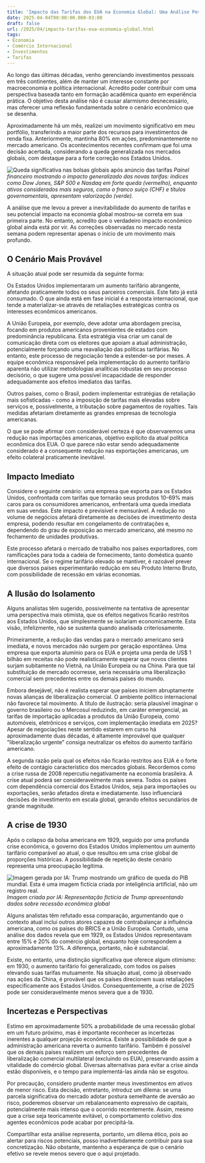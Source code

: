```yaml
---
title: 'Impacto das Tarifas dos EUA na Economia Global: Uma Análise Pessoal'
date: 2025-04-04T00:00:00.000-03:00
draft: false
url: /2025/04/impacto-tarifas-eua-economia-global.html
tags: 
- Economia
- Comércio Internacional
- Investimentos
- Tarifas
---
```


Ao longo das últimas décadas, venho gerenciando investimentos pessoais em três continentes, além de manter um interesse constante por macroeconomia e política internacional. Acredito poder contribuir com uma perspectiva baseada tanto em formação acadêmica quanto em experiência prática. O objetivo desta análise não é causar alarmismo desnecessário, mas oferecer uma reflexão fundamentada sobre o cenário econômico que se desenha.

Aproximadamente há um mês, realizei um movimento significativo em meu portfólio, transferindo a maior parte dos recursos para investimentos de renda fixa. Anteriormente, mantinha 80% em ações, predominantemente no mercado americano. Os acontecimentos recentes confirmam que foi uma decisão acertada, considerando a queda generalizada nos mercados globais, com destaque para a forte correção nos Estados Unidos.

![Queda significativa nas bolsas globais após anúncio das tarifas](/images/bloodbath.png)
*Painel financeiro mostrando o impacto generalizado das novas tarifas: índices como Dow Jones, S&P 500 e Nasdaq em forte queda (vermelho), enquanto ativos considerados mais seguros, como o franco suíço (CHF) e títulos governamentais, apresentam valorização (verde).*

A análise que me levou a prever a inevitabilidade do aumento de tarifas e seu potencial impacto na economia global mostrou-se correta em sua primeira parte. No entanto, acredito que o verdadeiro impacto econômico global ainda está por vir. As correções observadas no mercado nesta semana podem representar apenas o início de um movimento mais profundo.

## O Cenário Mais Provável

A situação atual pode ser resumida da seguinte forma:

Os Estados Unidos implementaram um aumento tarifário abrangente, afetando praticamente todos os seus parceiros comerciais. Este fato já está consumado. O que ainda está em fase inicial é a resposta internacional, que tende a materializar-se através de retaliações estratégicas contra os interesses econômicos americanos.

A União Europeia, por exemplo, deve adotar uma abordagem precisa, focando em produtos americanos provenientes de estados com predominância republicana. Esta estratégia visa criar um canal de comunicação direta com os eleitores que apoiam a atual administração, potencialmente forçando uma reavaliação das políticas tarifárias. No entanto, este processo de negociação tende a estender-se por meses. A equipe econômica responsável pela implementação do aumento tarifário aparenta não utilizar metodologias analíticas robustas em seu processo decisório, o que sugere uma possível incapacidade de responder adequadamente aos efeitos imediatos das tarifas.

Outros países, como o Brasil, podem implementar estratégias de retaliação mais sofisticadas - como a imposição de tarifas mais elevadas sobre serviços e, possivelmente, a tributação sobre pagamentos de royalties. Tais medidas afetariam diretamente as grandes empresas de tecnologia americanas.

O que se pode afirmar com considerável certeza é que observaremos uma redução nas importações americanas, objetivo explícito da atual política econômica dos EUA. O que parece não estar sendo adequadamente considerado é a consequente redução nas exportações americanas, um efeito colateral praticamente inevitável.

## Impacto Imediato

Considere o seguinte cenário: uma empresa que exporta para os Estados Unidos, confrontada com tarifas que tornarão seus produtos 10-69% mais caros para os consumidores americanos, enfrentará uma queda imediata em suas vendas. Este impacto é previsível e mensurável. A redução no volume de negócios afetará diretamente as decisões de investimento desta empresa, podendo resultar em congelamento de contratações e, dependendo do grau de exposição ao mercado americano, até mesmo no fechamento de unidades produtivas.

Este processo afetará o mercado de trabalho nos países exportadores, com ramificações para toda a cadeia de fornecimento, tanto doméstica quanto internacional. Se o regime tarifário elevado se mantiver, é razoável prever que diversos países experimentarão redução em seu Produto Interno Bruto, com possibilidade de recessão em várias economias.

## A Ilusão do Isolamento

Alguns analistas têm sugerido, possivelmente na tentativa de apresentar uma perspectiva mais otimista, que os efeitos negativos ficarão restritos aos Estados Unidos, que simplesmente se isolariam economicamente. Esta visão, infelizmente, não se sustenta quando analisada criteriosamente.

Primeiramente, a redução das vendas para o mercado americano será imediata, e novos mercados não surgem por geração espontânea. Uma empresa que exporta alumínio para os EUA e projeta uma perda de US$ 1 bilhão em receitas não pode realisticamente esperar que novos clientes surjam subitamente no Vietnã, na União Europeia ou na China. Para que tal substituição de mercado ocorresse, seria necessária uma liberalização comercial sem precedentes entre os demais países do mundo.

Embora desejável, não é realista esperar que países iniciem abruptamente novas alianças de liberalização comercial. O ambiente político internacional não favorece tal movimento. A título de ilustração: seria plausível imaginar o governo brasileiro ou o Mercosul reduzindo, em caráter emergencial, as tarifas de importação aplicadas a produtos da União Europeia, como automóveis, eletrônicos e serviços, com implementação imediata em 2025? Apesar de negociações neste sentido estarem em curso há aproximadamente duas décadas, é altamente improvável que qualquer "liberalização urgente" consiga neutralizar os efeitos do aumento tarifário americano.

A segunda razão pela qual os efeitos não ficarão restritos aos EUA é o forte efeito de contágio característico dos mercados globais. Recordemos como a crise russa de 2008 repercutiu negativamente na economia brasileira. A crise atual poderá ser consideravelmente mais severa. Todos os países com dependência comercial dos Estados Unidos, seja para importações ou exportações, serão afetados direta e imediatamente. Isso influenciará decisões de investimento em escala global, gerando efeitos secundários de grande magnitude.

## A crise de 1930

Após o colapso da bolsa americana em 1929, seguido por uma profunda crise econômica, o governo dos Estados Unidos implementou um aumento tarifário comparável ao atual, o que resultou em uma crise global de proporções históricas. A possibilidade de repetição deste cenário representa uma preocupação legítima.

![Imagem gerada por IA: Trump mostrando um gráfico de queda do PIB mundial. Esta é uma imagem fictícia criada por inteligência artificial, não um registro real.](/images/trump-world-decline.png)
*Imagem criada por IA: Representação fictícia de Trump apresentando dados sobre recessão econômica global*

Alguns analistas têm refutado essa comparação, argumentando que o contexto atual inclui outros atores capazes de contrabalançar a influência americana, como os países do BRICS e a União Europeia. Contudo, uma análise dos dados revela que em 1929, os Estados Unidos representavam entre 15% e 20% do comércio global, enquanto hoje correspondem a aproximadamente 13%. A diferença, portanto, não é substancial.

Existe, no entanto, uma distinção significativa que oferece algum otimismo: em 1930, o aumento tarifário foi generalizado, com todos os países elevando suas tarifas mutuamente. Na situação atual, como já observado nas ações da China, é provável que os países direcionem suas retaliações especificamente aos Estados Unidos. Consequentemente, a crise de 2025 pode ser consideravelmente menos severa que a de 1930.

## Incertezas e Perspectivas

Estimo em aproximadamente 50% a probabilidade de uma recessão global em um futuro próximo, mas é importante reconhecer as incertezas inerentes a qualquer projeção econômica. Existe a possibilidade de que a administração americana reverta o aumento tarifário. Também é possível que os demais países realizem um esforço sem precedentes de liberalização comercial multilateral (excluindo os EUA), preservando assim a vitalidade do comércio global. Diversas alternativas para evitar a crise ainda estão disponíveis, e o tempo para implementá-las ainda não se esgotou.

Por precaução, considero prudente manter meus investimentos em ativos de menor risco. Esta decisão, entretanto, introduz um dilema: se uma parcela significativa do mercado adotar postura semelhante de aversão ao risco, poderemos observar um rebalanceamento expressivo de capitais, potencialmente mais intenso que o ocorrido recentemente. Assim, mesmo que a crise seja teoricamente evitável, o comportamento coletivo dos agentes econômicos pode acabar por precipitá-la.

Compartilhar esta análise representa, portanto, um dilema ético, pois ao alertar para riscos potenciais, posso inadvertidamente contribuir para sua concretização. Não obstante, mantenho a esperança de que o cenário efetivo se revele menos severo que o aqui projetado. 
